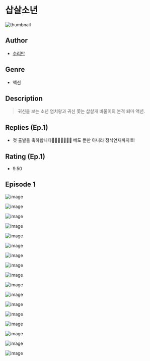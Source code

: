 # 삽살소년
![thumbnail](https://image-comic.pstatic.net/user_contents_data/challenge_comic/2023/05/24/311934/upload_3976739370168508978_480x623.jpeg)

## Author
- [수리만](https://comic.naver.com/artistTitle?id=311934)

## Genre
- 액션

## Description
> 귀신을 보는 소년 염치왕과 귀신 쫓는 삽살개 바울이의 본격 퇴마 액션.

## Replies (Ep.1)
- 첫 출발을 축하합니다👏👏👏👏👏👏👏 베도 뿐만 아니라 정식연재까지!!!!

## Rating (Ep.1)
- 9.50

## Episode 1
![image](https://image-comic.pstatic.net/user_contents_data/challenge_comic/2023/05/24/311934/upload_3702294464633660726.jpeg)

![image](https://image-comic.pstatic.net/user_contents_data/challenge_comic/2023/05/24/311934/upload_3617624368381911353.jpeg)

![image](https://image-comic.pstatic.net/user_contents_data/challenge_comic/2023/05/24/311934/upload_4135818925208318005.jpeg)

![image](https://image-comic.pstatic.net/user_contents_data/challenge_comic/2023/05/24/311934/upload_4050253607431844400.jpeg)

![image](https://image-comic.pstatic.net/user_contents_data/challenge_comic/2023/05/24/311934/upload_4062863901176653366.jpeg)

![image](https://image-comic.pstatic.net/user_contents_data/challenge_comic/2023/05/24/311934/upload_3474353811481649766.jpeg)

![image](https://image-comic.pstatic.net/user_contents_data/challenge_comic/2023/05/24/311934/upload_3991655160311134564.jpeg)

![image](https://image-comic.pstatic.net/user_contents_data/challenge_comic/2023/05/24/311934/upload_3761456995760550502.jpeg)

![image](https://image-comic.pstatic.net/user_contents_data/challenge_comic/2023/05/24/311934/upload_7293357916963484984.jpeg)

![image](https://image-comic.pstatic.net/user_contents_data/challenge_comic/2023/05/24/311934/upload_3546920273258690917.jpeg)

![image](https://image-comic.pstatic.net/user_contents_data/challenge_comic/2023/05/24/311934/upload_3559077797420360242.jpeg)

![image](https://image-comic.pstatic.net/user_contents_data/challenge_comic/2023/05/24/311934/upload_7219942242136436792.jpeg)

![image](https://image-comic.pstatic.net/user_contents_data/challenge_comic/2023/05/24/311934/upload_3473793077798320180.jpeg)

![image](https://image-comic.pstatic.net/user_contents_data/challenge_comic/2023/05/24/311934/upload_7377798004858971442.jpeg)

![image](https://image-comic.pstatic.net/user_contents_data/challenge_comic/2023/05/24/311934/upload_7233174833837782838.jpeg)

![image](https://image-comic.pstatic.net/user_contents_data/challenge_comic/2023/05/24/311934/upload_3991984984492750905.jpeg)

![image](https://image-comic.pstatic.net/user_contents_data/challenge_comic/2023/05/24/311934/upload_4050199743457998437.jpeg)
